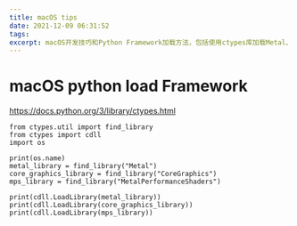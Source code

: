 ```yaml
---
title: macOS tips
date: 2021-12-09 06:31:52
tags:
excerpt: macOS开发技巧和Python Framework加载方法，包括使用ctypes库加载Metal、CoreGraphics、MetalPerformanceShaders等系统框架的代码示例。
---
```


# macOS python load Framework
https://docs.python.org/3/library/ctypes.html
```
from ctypes.util import find_library
from ctypes import cdll
import os

print(os.name)
metal_library = find_library("Metal")
core_graphics_library = find_library("CoreGraphics")
mps_library = find_library("MetalPerformanceShaders")

print(cdll.LoadLibrary(metal_library))
print(cdll.LoadLibrary(core_graphics_library))
print(cdll.LoadLibrary(mps_library))
```